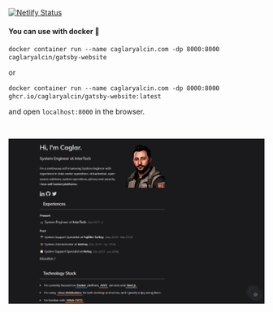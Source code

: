 [![Netlify Status](https://api.netlify.com/api/v1/badges/849b7b6e-6759-42cf-8d4c-26ad3cd9167c/deploy-status)](https://app.netlify.com/sites/caglar/deploys)

#### You can use with docker :whale:

```
docker container run --name caglaryalcin.com -dp 8000:8000 caglaryalcin/gatsby-website
```
or
```
docker container run --name caglaryalcin.com -dp 8000:8000 ghcr.io/caglaryalcin/gatsby-website:latest
```

and open `localhost:8000` in the browser.

<br />

![Alt Text](https://github.com/caglaryalcin/caglaryalcin/blob/main/person.gif)
